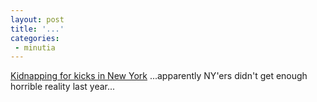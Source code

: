 ```yaml
---
layout: post
title: '...'
categories:
 - minutia
---
```


<a href="http://news.bbc.co.uk/2/hi/americas/2163666.stm">Kidnapping for kicks in New York</a> ...apparently NY'ers didn't get enough horrible reality last year...

